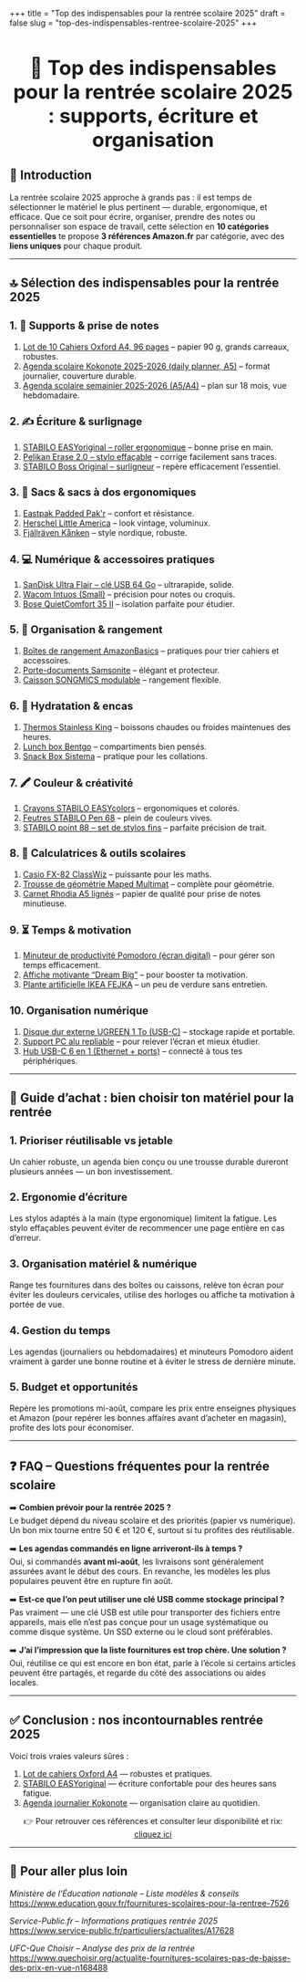 +++
title = "Top des indispensables pour la rentrée scolaire 2025"
draft = false
slug = "top-des-indispensables-rentree-scolaire-2025"
+++

<h1 style="text-align:center; font-weight:bold; font-size:2.5em;">📝 Top des indispensables pour la rentrée scolaire 2025 : supports, écriture et organisation</h1>

<h2 style="font-weight:bold; font-size:1.5em;">🎯 Introduction</h2>

La rentrée scolaire 2025 approche à grands pas : il est temps de sélectionner le matériel le plus pertinent — durable, ergonomique, et efficace. Que ce soit pour écrire, organiser, prendre des notes ou personnaliser son espace de travail, cette sélection en **10 catégories essentielles** te propose **3 références Amazon.fr** par catégorie, avec des **liens uniques** pour chaque produit.

---

<h2 style="font-weight:bold; font-size:1.5em;">🔝 Sélection des indispensables pour la rentrée 2025</h2>

<h3 style="font-weight:bold; font-size:1.3em;">1. 📝 Supports & prise de notes</h3>

1. <a href="https://www.amazon.fr/Oxford-100102638-Cahiers-grands-carreaux/dp/B0742PDWC1?tag=comparatifs05-21" target="_blank">Lot de 10 Cahiers Oxford A4, 96 pages</a> – papier 90 g, grands carreaux, robustes.
2. <a href="https://www.amazon.fr/Kokonote-2025-2026-Journalier-Fleurs/dp/B0F7M54HBH?tag=comparatifs05-21" target="_blank">Agenda scolaire Kokonote 2025-2026 (daily planner, A5)</a> – format journalier, couverture durable.
3. <a href="https://www.amazon.fr/Agenda-Scolaire-2025-2026-Planificateur/dp/B0DP7H65W5?tag=comparatifs05-21" target="_blank">Agenda scolaire semainier 2025-2026 (A5/A4)</a> – plan sur 18 mois, vue hebdomadaire.

<h3 style="font-weight:bold; font-size:1.3em;">2. ✍️ Écriture & surlignage</h3>

1. <a href="https://www.amazon.fr/STABILO-EASYoriginal-ergonomique-rechargeable-Droitier/dp/B00T7ULU94?tag=comparatifs05-21" target="_blank">STABILO EASYoriginal – roller ergonomique</a> – bonne prise en main.  
2. <a href="https://www.amazon.fr/Pelikan-effa%C3%A7able-ergonomique-droitiers-ind%C3%A9formable/dp/B0991XCFG5?tag=comparatifs05-21" target="_blank">Pelikan Erase 2.0 – stylo effaçable</a> – corrige facilement sans traces.  
3. <a href="https://www.amazon.fr/stabilo-boss-original-surligneur-fluorescent/dp/B07KXTRTVY?tag=comparatifs05-21" target="_blank">STABILO Boss Original – surligneur</a> – repère efficacement l’essentiel.

<h3 style="font-weight:bold; font-size:1.3em;">3. 🎒 Sacs & sacs à dos ergonomiques</h3>

1. <a href="https://www.amazon.fr/EASTPAK-PADDED-PAKR-Sac-Dos/dp/B0D413Z8MW?tag=comparatifs05-21" target="_blank">Eastpak Padded Pak'r</a> – confort et résistance.  
2. <a href="https://www.amazon.fr/Herschel-Supply-Company-America-Backpack/dp/B07YYN7RP1?tag=comparatifs05-21" target="_blank">Herschel Little America</a> – look vintage, voluminux.  
3. <a href="https://www.amazon.fr/Fj%C3%A4llr%C3%A4ven-K%C3%A5nken-Sac-%C3%A0-Dos/dp/B01ICB7OXE?tag=comparatifs05-21" target="_blank">Fjällräven Kånken</a> – style nordique, robuste.

<h3 style="font-weight:bold; font-size:1.3em;">4. 💻 Numérique & accessoires pratiques</h3>

1. <a href="https://www.amazon.fr/SanDisk-Ultra-Flair-USB-64GB/dp/B0733HVFNH?tag=comparatifs05-21" target="_blank">SanDisk Ultra Flair – clé USB 64 Go</a> – ultrarapide, solide.  
2. <a href="https://www.amazon.fr/Wacom-Nouvelle-Intuos-Graphique-Compatible/dp/B079MQZM4X?tag=comparatifs05-21" target="_blank">Wacom Intuos (Small)</a> – précision pour notes ou croquis.  
3. <a href="https://www.amazon.fr/Bose-QuietComfort-Casque-sans-Noir/dp/B07KZ8RTGB?tag=comparatifs05-21" target="_blank">Bose QuietComfort 35 II</a> – isolation parfaite pour étudier.

<h3 style="font-weight:bold; font-size:1.3em;">5. 🧳 Organisation & rangement</h3>

1. <a href="https://www.amazon.fr/Amazon-Basics-rangement-pliables-poign%C3%A9es/dp/B071225BBS?tag=comparatifs05-21" target="_blank">Boîtes de rangement AmazonBasics</a> – pratiques pour trier cahiers et accessoires.  
2. <a href="https://www.amazon.fr/Samsonite-X%C3%A9non-Porte-documents-Slim-Noir/dp/B01MYUFJN3?tag=comparatifs05-21" target="_blank">Porte-documents Samsonite</a> – élégant et protecteur.  
3. <a href="https://www.amazon.fr/SONGMICS-roulettes-Classeur-Verrouillable-Documents/dp/B07BJZHMQJ?tag=comparatifs05-21" target="_blank">Caisson SONGMICS modulable</a> – rangement flexible.

<h3 style="font-weight:bold; font-size:1.3em;">6. 🧃 Hydratation & encas</h3>

1. <a href="https://www.amazon.fr/Thermos-Bouteille-Isotherme-Inoxydable-4003-256-047/dp/B018M0TLLS?tag=comparatifs05-21" target="_blank">Thermos Stainless King</a> – boissons chaudes ou froides maintenues des heures.  
2. <a href="https://www.amazon.fr/Bo%C3%AEte-d%C3%A9jeuner-pour-enfants-Bentgo/dp/B00PKNO7HO?tag=comparatifs05-21" target="_blank">Lunch box Bentgo</a> – compartiments bien pensés.  
3. <a href="https://www.amazon.fr/Sistema-Snack-Attack-Duo-Compartiments/dp/B00QCBS4R2?tag=comparatifs05-21" target="_blank">Snack Box Sistema</a> – pratique pour les collations.

<h3 style="font-weight:bold; font-size:1.3em;">7. 🖍 Couleur & créativité</h3>

1. <a href="https://www.amazon.fr/STABILO-EASYcolors-couleurs-intenses-pochette/dp/B07P7ZTKC6?tag=comparatifs05-21" target="_blank">Crayons STABILO EASYcolors</a> – ergonomiques et colorés.  
2. <a href="https://www.amazon.fr/STABILO-Pen-68-lavables/dp/B07FMFTNHL?tag=comparatifs05-21" target="_blank">Feutres STABILO Pen 68</a> – plein de couleurs vives.  
3. <a href="https://www.amazon.fr/STABILO-Point-88-lot-multicouleur/dp/B07P1M8YVF?tag=comparatifs05-21" target="_blank">STABILO point 88 – set de stylos fins</a> – parfaite précision de trait.

<h3 style="font-weight:bold; font-size:1.3em;">8. 📏 Calculatrices & outils scolaires</h3>

1. <a href="https://www.amazon.fr/Casio-FX-82ES-Calculatrice-Scientifique-Fonctions/dp/B082YDGP7H?tag=comparatifs05-21" target="_blank">Casio FX-82 ClassWiz</a> – puissante pour les maths.  
2. <a href="https://www.amazon.fr/Maped-G%C3%A9om%C3%A8tre-Multimat%C3%A9riel-Measureur-Fractionneur/dp/B07DXGQXCS?tag=comparatifs05-21" target="_blank">Trousse de géométrie Maped Multimat</a> – complète pour géométrie.  
3. <a href="https://www.amazon.fr/Rhodia-Carnet-Noir-A5-Lign%C3%A9/dp/B07MBJZRW7?tag=comparatifs05-21" target="_blank">Carnet Rhodia A5 lignés</a> – papier de qualité pour prise de notes minutieuse.

<h3 style="font-weight:bold; font-size:1.3em;">9. ⏳ Temps & motivation</h3>

1. <a href="https://www.amazon.fr/globsk-Tablier-point-semaine-Minuteur-Temporisateur/dp/B08L5YRZJZ?tag=comparatifs05-21" target="_blank">Minuteur de productivité Pomodoro (écran digital)</a> – pour gérer son temps efficacement.  
2. <a href="https://www.amazon.fr/Affiche-Dream-Big-Inspirant-Moderne/dp/B0D299NXJR?tag=comparatifs05-21" target="_blank">Affiche motivante “Dream Big”</a> – pour booster ta motivation.  
3. <a href="https://www.amazon.fr/Ikea-Artificielle-Suspendre-Int%C3%A9rieur-403-495-31-Taille/dp/B07QQRD8GL?tag=comparatifs05-21" target="_blank">Plante artificielle IKEA FEJKA</a> – un peu de verdure sans entretien.

<h3 style="font-weight:bold; font-size:1.3em;">10.  Organisation numérique</h3>

1. <a href="https://www.amazon.fr/UGREEN-Disque-Dur-Externe-Type-C/dp/B085974YV7?tag=comparatifs05-21" target="_blank">Disque dur externe UGREEN 1 To (USB-C)</a> – stockage rapide et portable.  
2. <a href="https://www.amazon.fr/Support-Laptop-Relev%C3%A9-Stand-Aluminium/dp/B08B1X4BXT?tag=comparatifs05-21" target="_blank">Support PC alu repliable</a> – pour relever l’écran et mieux étudier.  
3. <a href="https://www.amazon.fr/Hub-USB-C-Bo%C3%AEtier-Aluminium-din/dp/B09FDYF81Y?tag=comparatifs05-21" target="_blank">Hub USB-C 6 en 1 (Ethernet + ports)</a> – connecté à tous tes périphériques.

---

<h2 style="font-weight:bold; font-size:1.5em;">🛒 Guide d’achat : bien choisir ton matériel pour la rentrée</h2>

<h3 style="font-weight:bold; font-size:1.3em;">1. Prioriser réutilisable vs jetable</h3>

Un cahier robuste, un agenda bien conçu ou une trousse durable dureront plusieurs années — un bon investissement.

<h3 style="font-weight:bold; font-size:1.3em;">2. Ergonomie d’écriture</h3>

Les stylos adaptés à la main (type ergonomique) limitent la fatigue. Les stylo effaçables peuvent éviter de recommencer une page entière en cas d’erreur.

<h3 style="font-weight:bold; font-size:1.3em;">3. Organisation matériel & numérique</h3>

Range tes fournitures dans des boîtes ou caissons, relève ton écran pour éviter les douleurs cervicales, utilise des horloges ou affiche ta motivation à portée de vue.

<h3 style="font-weight:bold; font-size:1.3em;">4. Gestion du temps</h3>

Les agendas (journaliers ou hebdomadaires) et minuteurs Pomodoro aident vraiment à garder une bonne routine et à éviter le stress de dernière minute.

<h3 style="font-weight:bold; font-size:1.3em;">5. Budget et opportunités</h3>

Repère les promotions mi-août, compare les prix entre enseignes physiques et Amazon (pour repérer les bonnes affaires avant d’acheter en magasin), profite des lots pour économiser.

---

<h2 style="font-weight:bold; font-size:1.5em;">❓ FAQ – Questions fréquentes pour la rentrée scolaire</h2>

➡️ **Combien prévoir pour la rentrée 2025 ?**  
Le budget dépend du niveau scolaire et des priorités (papier vs numérique). Un bon mix tourne entre 50 € et 120 €, surtout si tu profites des réutilisable.

➡️ **Les agendas commandés en ligne arriveront-ils à temps ?**  
Oui, si commandés **avant mi-août**, les livraisons sont généralement assurées avant le début des cours. En revanche, les modèles les plus populaires peuvent être en rupture fin août.

➡️ **Est-ce que l’on peut utiliser une clé USB comme stockage principal ?**  
Pas vraiment — une clé USB est utile pour transporter des fichiers entre appareils, mais elle n’est pas conçue pour un usage systématique ou comme disque système. Un SSD externe ou le cloud sont préférables.

➡️ **J’ai l’impression que la liste fournitures est trop chère. Une solution ?**  
Oui, réutilise ce qui est encore en bon état, parle à l’école si certains articles peuvent être partagés, et regarde du côté des associations ou aides locales.

---

<h2 style="font-weight:bold; font-size:1.5em;">✅ Conclusion : nos incontournables rentrée 2025</h2>

Voici trois vraies valeurs sûres :  

1. <a href="https://www.amazon.fr/Oxford-100102638-Cahiers-grands-carreaux/dp/B0742PDWC1?tag=comparatifs05-21" target="_blank">Lot de cahiers Oxford A4</a> — robustes et pratiques.  
2. <a href="https://www.amazon.fr/STABILO-EASYoriginal-ergonomique-rechargeable-Droitier/dp/B00T7ULU94?tag=comparatifs05-21" target="_blank">STABILO EASYoriginal</a> — écriture confortable pour des heures sans fatigue.  
3. <a href="https://www.amazon.fr/Kokonote-2025-2026-Journalier-Fleurs/dp/B0F7M54HBH?tag=comparatifs05-21" target="_blank">Agenda journalier Kokonote</a> — organisation claire au quotidien.

<p style="text-align:center;">
👉 Pour retrouver ces références et consulter leur disponibilité et rix:<br>  
<a href="https://www.amazon.fr/s?k=fournitures+scolaires&tag=comparatifs05-21" target="_blank">cliquez ici</a>
</p>

---

<h2 style="font-weight:bold; font-size:1.5em;">🔗 Pour aller plus loin</h2>

*Ministère de l’Éducation nationale – Liste modèles & conseils*
https://www.education.gouv.fr/fournitures-scolaires-pour-la-rentree-7526

*Service-Public.fr – Informations pratiques rentrée 2025*
https://www.service-public.fr/particuliers/actualites/A17628
 
*UFC-Que Choisir – Analyse des prix de la rentrée*
https://www.quechoisir.org/actualite-fournitures-scolaires-pas-de-baisse-des-prix-en-vue-n168488
